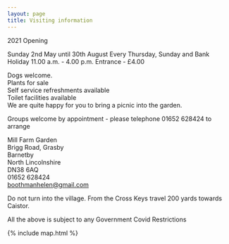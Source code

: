 ```yaml
---
layout: page
title: Visiting information
---
```


2021 Opening

Sunday 2nd May until 30th August
Every Thursday, Sunday and Bank Holiday
11.00 a.m. - 4.00 p.m.
Entrance - £4.00
  
Dogs welcome.<br/>
Plants for sale  
Self service refreshments available  
Toilet facilities available  
We are quite happy for you to bring a picnic into the garden.

Groups welcome by appointment - please telephone 01652 628424 to arrange

Mill Farm Garden<br/>
Brigg Road, Grasby<br/>
Barnetby<br/>
North Lincolnshire<br/>
DN38 6AQ<br/>
01652 628424<br/>
boothmanhelen@gmail.com

Do not turn into the village.  From the Cross Keys travel 200 yards towards Caistor.

All the above is subject to any Government Covid Restrictions    

{% include map.html %}
